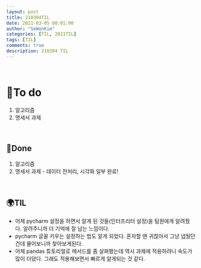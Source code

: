 ```yaml
---
layout: post
title: 210304TIL 
date: 2021-03-05 00:01:00
author: "SeWonKim"
categories: [TIL, 2021TIL]
tags: [TIL]
comments: true
description: 210304 TIL
---
```


&nbsp;
&nbsp;

# 🌱To do

1. 알고리즘 
2. 명세서 과제
   
&nbsp;
&nbsp;

## 🌳Done

1. 알고리즘 
2. 명세서 과제 - 데이터 전처리, 시각화 일부 완료!

&nbsp;
&nbsp;

## 🌍TIL

- 어제 pycharm 설정을 하면서 알게 된 것들(인터프리터 설정)을 팀원에게 알려줬다. 알려주니까 더 기억에 잘 남는 느낌이다.
- pycharm 글꼴 키우는 설정하는 법도 알게 되었다. 혼자할 땐 귀찮아서 그냥 냅뒀던 건데 물어보니까 찾아보게된다.
- 어제 pandas 튜토리얼로 메서드를 좀 살펴봤는데 역시 과제에 적용하려니 속도가 많이 더뎠다. 그래도 적용해보면서 빠르게 알게되는 것 같다. 
